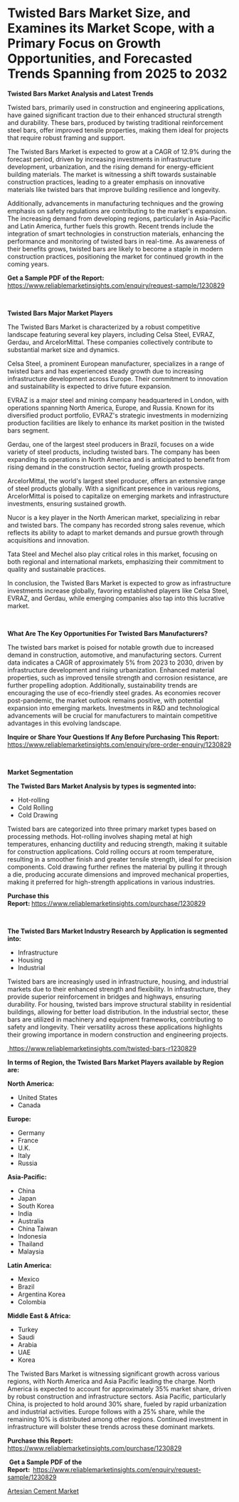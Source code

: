 <p><h1>Twisted Bars Market Size, and Examines its Market Scope, with a Primary Focus on Growth Opportunities, and Forecasted Trends Spanning from 2025 to 2032</h1></p><p><strong>Twisted Bars Market Analysis and Latest Trends</strong></p>
<p><p>Twisted bars, primarily used in construction and engineering applications, have gained significant traction due to their enhanced structural strength and durability. These bars, produced by twisting traditional reinforcement steel bars, offer improved tensile properties, making them ideal for projects that require robust framing and support. </p><p>The Twisted Bars Market is expected to grow at a CAGR of 12.9% during the forecast period, driven by increasing investments in infrastructure development, urbanization, and the rising demand for energy-efficient building materials. The market is witnessing a shift towards sustainable construction practices, leading to a greater emphasis on innovative materials like twisted bars that improve building resilience and longevity.</p><p>Additionally, advancements in manufacturing techniques and the growing emphasis on safety regulations are contributing to the market's expansion. The increasing demand from developing regions, particularly in Asia-Pacific and Latin America, further fuels this growth. Recent trends include the integration of smart technologies in construction materials, enhancing the performance and monitoring of twisted bars in real-time. As awareness of their benefits grows, twisted bars are likely to become a staple in modern construction practices, positioning the market for continued growth in the coming years.</p></p>
<p><strong>Get a Sample PDF of the Report:&nbsp;</strong> <a href="https://www.reliablemarketinsights.com/enquiry/request-sample/1230829?utm_campaign=3274&utm_medium=2&utm_source=Github&utm_content=ia&utm_term=01042025&utm_id=twisted-bars">https://www.reliablemarketinsights.com/enquiry/request-sample/1230829</a></p>
<p>&nbsp;</p>
<p><strong>Twisted Bars Major Market Players</strong></p>
<p><p>The Twisted Bars Market is characterized by a robust competitive landscape featuring several key players, including Celsa Steel, EVRAZ, Gerdau, and ArcelorMittal. These companies collectively contribute to substantial market size and dynamics.</p><p>Celsa Steel, a prominent European manufacturer, specializes in a range of twisted bars and has experienced steady growth due to increasing infrastructure development across Europe. Their commitment to innovation and sustainability is expected to drive future expansion.</p><p>EVRAZ is a major steel and mining company headquartered in London, with operations spanning North America, Europe, and Russia. Known for its diversified product portfolio, EVRAZ's strategic investments in modernizing production facilities are likely to enhance its market position in the twisted bars segment.</p><p>Gerdau, one of the largest steel producers in Brazil, focuses on a wide variety of steel products, including twisted bars. The company has been expanding its operations in North America and is anticipated to benefit from rising demand in the construction sector, fueling growth prospects.</p><p>ArcelorMittal, the world's largest steel producer, offers an extensive range of steel products globally. With a significant presence in various regions, ArcelorMittal is poised to capitalize on emerging markets and infrastructure investments, ensuring sustained growth.</p><p>Nucor is a key player in the North American market, specializing in rebar and twisted bars. The company has recorded strong sales revenue, which reflects its ability to adapt to market demands and pursue growth through acquisitions and innovation.</p><p>Tata Steel and Mechel also play critical roles in this market, focusing on both regional and international markets, emphasizing their commitment to quality and sustainable practices.</p><p>In conclusion, the Twisted Bars Market is expected to grow as infrastructure investments increase globally, favoring established players like Celsa Steel, EVRAZ, and Gerdau, while emerging companies also tap into this lucrative market.</p></p>
<p>&nbsp;</p>
<p><strong>What Are The Key Opportunities For Twisted Bars Manufacturers?</strong></p>
<p><p>The twisted bars market is poised for notable growth due to increased demand in construction, automotive, and manufacturing sectors. Current data indicates a CAGR of approximately 5% from 2023 to 2030, driven by infrastructure development and rising urbanization. Enhanced material properties, such as improved tensile strength and corrosion resistance, are further propelling adoption. Additionally, sustainability trends are encouraging the use of eco-friendly steel grades. As economies recover post-pandemic, the market outlook remains positive, with potential expansion into emerging markets. Investments in R&D and technological advancements will be crucial for manufacturers to maintain competitive advantages in this evolving landscape.</p></p>
<p><strong>Inquire or Share Your Questions If Any Before Purchasing This Report:</strong> <a href="https://www.reliablemarketinsights.com/enquiry/pre-order-enquiry/1230829?utm_campaign=3274&utm_medium=2&utm_source=Github&utm_content=ia&utm_term=01042025&utm_id=twisted-bars">https://www.reliablemarketinsights.com/enquiry/pre-order-enquiry/1230829</a></p>
<p>&nbsp;</p>
<p><strong>Market Segmentation</strong></p>
<p><strong>The Twisted Bars Market Analysis by types is segmented into:</strong></p>
<p><ul><li>Hot-rolling</li><li>Cold Rolling</li><li>Cold Drawing</li></ul></p>
<p><p>Twisted bars are categorized into three primary market types based on processing methods. Hot-rolling involves shaping metal at high temperatures, enhancing ductility and reducing strength, making it suitable for construction applications. Cold rolling occurs at room temperature, resulting in a smoother finish and greater tensile strength, ideal for precision components. Cold drawing further refines the material by pulling it through a die, producing accurate dimensions and improved mechanical properties, making it preferred for high-strength applications in various industries.</p></p>
<p><strong>Purchase this Report:&nbsp;</strong><a href="https://www.reliablemarketinsights.com/purchase/1230829?utm_campaign=3274&utm_medium=2&utm_source=Github&utm_content=ia&utm_term=01042025&utm_id=twisted-bars">https://www.reliablemarketinsights.com/purchase/1230829</a></p>
<p>&nbsp;</p>
<p><strong>The Twisted Bars Market Industry Research by Application is segmented into:</strong></p>
<p><ul><li>Infrastructure</li><li>Housing</li><li>Industrial</li></ul></p>
<p><p>Twisted bars are increasingly used in infrastructure, housing, and industrial markets due to their enhanced strength and flexibility. In infrastructure, they provide superior reinforcement in bridges and highways, ensuring durability. For housing, twisted bars improve structural stability in residential buildings, allowing for better load distribution. In the industrial sector, these bars are utilized in machinery and equipment frameworks, contributing to safety and longevity. Their versatility across these applications highlights their growing importance in modern construction and engineering projects.</p></p>
<p><a href="https://www.reliablemarketinsights.com/twisted-bars-r1230829?utm_campaign=3274&utm_medium=2&utm_source=Github&utm_content=ia&utm_term=01042025&utm_id=twisted-bars">&nbsp;https://www.reliablemarketinsights.com/twisted-bars-r1230829</a></p>
<p><strong>In terms of Region, the Twisted Bars Market Players available by Region are:</strong></p>
<p>
    <p> <strong> North America: </strong>
        <ul>
            <li>United States</li>
            <li>Canada</li>
        </ul>
        </p> 
    <p> <strong> Europe: </strong>
        <ul>
            <li>Germany</li>
            <li>France</li>
            <li>U.K.</li>
            <li>Italy</li>
            <li>Russia</li>
        </ul>
        </p> 
    <p> <strong> Asia-Pacific: </strong>
        <ul>
            <li>China</li>
            <li>Japan</li>
            <li>South Korea</li>
            <li>India</li>
            <li>Australia</li>
            <li>China Taiwan</li>
            <li>Indonesia</li>
            <li>Thailand</li>
            <li>Malaysia</li>
        </ul>
        </p> 
    <p> <strong> Latin America: </strong>
        <ul>
            <li>Mexico</li>
            <li>Brazil</li>
            <li>Argentina Korea</li>
            <li>Colombia</li>
        </ul>
        </p> 
    <p> <strong> Middle East & Africa: </strong>
        <ul>
            <li>Turkey</li>
            <li>Saudi</li>
            <li>Arabia</li>
            <li>UAE</li>
            <li>Korea</li>
        </ul>
    </p>
    </p>
<p><p>The Twisted Bars Market is witnessing significant growth across various regions, with North America and Asia Pacific leading the charge. North America is expected to account for approximately 35% market share, driven by robust construction and infrastructure sectors. Asia Pacific, particularly China, is projected to hold around 30% share, fueled by rapid urbanization and industrial activities. Europe follows with a 25% share, while the remaining 10% is distributed among other regions. Continued investment in infrastructure will bolster these trends across these dominant markets.</p></p>
<p><strong>Purchase this Report: </strong><a href="https://www.reliablemarketinsights.com/purchase/1230829?utm_campaign=3274&utm_medium=2&utm_source=Github&utm_content=ia&utm_term=01042025&utm_id=twisted-bars">https://www.reliablemarketinsights.com/purchase/1230829</a></p>
<p>&nbsp;<strong>Get a Sample PDF of the Report:&nbsp;&nbsp;</strong><a href="https://www.reliablemarketinsights.com/enquiry/request-sample/1230829?utm_campaign=3274&utm_medium=2&utm_source=Github&utm_content=ia&utm_term=01042025&utm_id=twisted-bars">https://www.reliablemarketinsights.com/enquiry/request-sample/1230829</a></p>
<p><strong></strong></p>
<p><p><a href="https://github.com/maseykokosq1/Market-Research-Report-List-1/blob/main/artesian-cement-market.md?utm_campaign=3274&utm_medium=2&utm_source=Github&utm_content=ia&utm_term=01042025&utm_id=twisted-bars">Artesian Cement Market</a></p></p>
